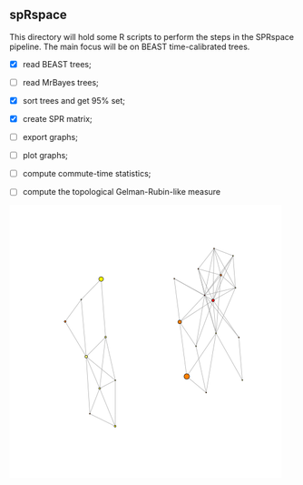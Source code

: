 ## spRspace
This directory will hold some R scripts to perform the steps in the SPRspace pipeline.
The main focus will be on BEAST time-calibrated trees.

- [x] read BEAST trees;

- [ ] read MrBayes trees;

- [x] sort trees and get 95% set;

- [x] create SPR matrix;

- [ ] export graphs;

- [ ] plot graphs;

- [ ] compute commute-time statistics;

- [ ] compute the topological Gelman-Rubin-like measure 

![](RESULTS/DS1_graph_first_24_MCCdist.png)
